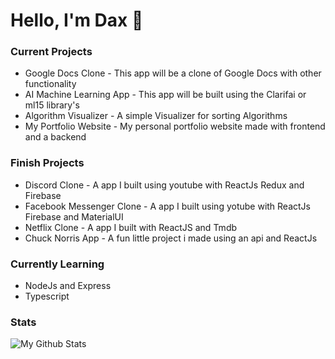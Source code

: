 # Hello, I'm Dax 👋

### Current Projects

- Google Docs Clone - This app will be a clone of Google Docs with other functionality
- AI Machine Learning App - This app will be built using the Clarifai or ml15 library's
- Algorithm Visualizer - A simple Visualizer for sorting Algorithms
- My Portfolio Website - My personal portfolio website made with frontend and a backend

### Finish Projects

- Discord Clone - A app I built using youtube with ReactJs Redux and Firebase
- Facebook Messenger Clone - A app I built using yotube with ReactJs Firebase and MaterialUI
- Netflix Clone - A app I built with ReactJS and Tmdb
- Chuck Norris App - A fun little project i made using an api and ReactJs

### Currently Learning

- NodeJs and Express
- Typescript

### Stats

![My Github Stats](https://github-readme-stats.vercel.app/api?username=shah1012&&show_icons=true&title_color=00adb5&icon_color=00adb5&text_color=eeeeee&bg_color=393e46&count_private=true)
